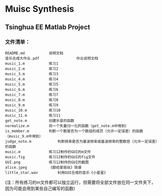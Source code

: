# Muisc Synthesis
## Tsinghua EE Matlab Project

### 文件清单：

    README.md			说明文档
    音乐合成大作业.pdf                 作业说明文档
    music_1.m			练习1
    music_2.m			练习2
    music_3.m			练习3
    music_4.m			练习4
    music_5.m			练习5
    music_6.m			练习6
    music_7.m			练习7
    music_8.m			练习8
    music_9.m			练习9
    music_10.m			练习10
    music_11.m			练习11
    get_note.m			创建乐音的函数
    normalize.m			将一个矢量归一化的函数（get_note.m中用到）
    is_member.m			判断一个数是否为一个数组的成员（允许一定误差）的函数（music_9.m中用到）
    judge_note.m			判断频率是否为基波频率或基波频率的整数倍（允许一定误差）的函数
    music.m				练习12制作的GUI的m文件
    music.fig			练习12制作的GUI的fig文件
    GUI.png				练习12制作的GUI的截图
    alice.jpeg			《献给爱丽丝》简谱
    little_star.wav			利用GUI合成的音乐《小星星》

(注：所有练习的m文件都可以独立运行，但需要将全部文件放在同一文件夹下，因为可能会用到某些自己编写的函数)

